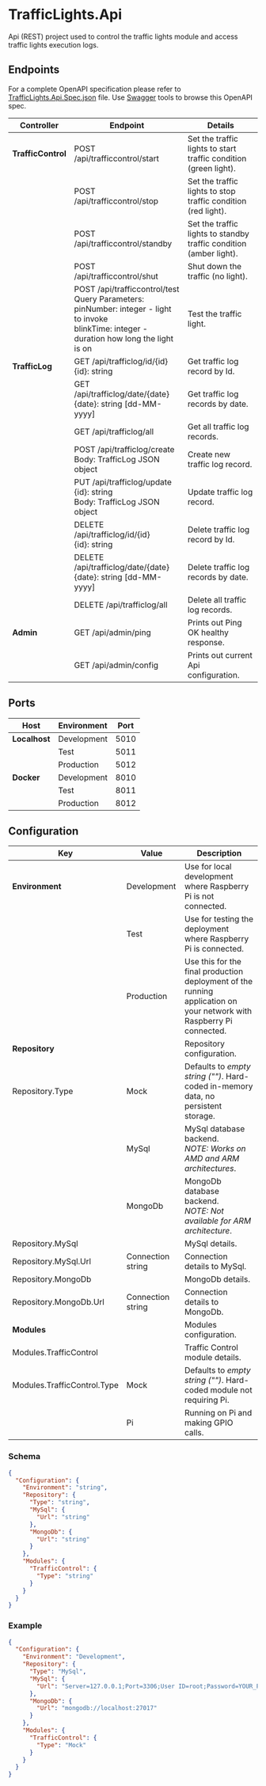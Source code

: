 # TrafficLights.Api

Api (REST) project used to control the traffic lights module and access traffic lights execution logs.

## Endpoints

For a complete OpenAPI specification please refer to [TrafficLights.Api.Spec.json](TrafficLights.Api.Spec.json) file. Use [Swagger](https://swagger.io/) tools to browse this OpenAPI spec.

|Controller|Endpoint|Details|
|-----|-----|-----|
|**TrafficControl**|POST /api/trafficcontrol/start|Set the traffic lights to start traffic condition (green light).|
||POST /api/trafficcontrol/stop|Set the traffic lights to stop traffic condition (red light).|
||POST /api/trafficcontrol/standby|Set the traffic lights to standby traffic condition (amber light).|
||POST /api/trafficcontrol/shut|Shut down the traffic (no light).|
||POST /api/trafficcontrol/test<br />Query Parameters:<br />pinNumber: integer - light to invoke<br />blinkTime: integer - duration how long the light is on|Test the traffic light.|
|**TrafficLog**|GET /api/trafficlog/id/{id}<br />{id}: string|Get traffic log record by Id.|
||GET /api/trafficlog/date/{date}<br />{date}: string [dd-MM-yyyy]|Get traffic log records by date.|
||GET /api/trafficlog/all|Get all traffic log records.|
||POST /api/trafficlog/create<br />Body: TrafficLog JSON object|Create new traffic log record.|
||PUT /api/trafficlog/update<br />{id}: string<br />Body: TrafficLog JSON object|Update traffic log record.|
||DELETE /api/trafficlog/id/{id}<br />{id}: string|Delete traffic log record by Id.|
||DELETE /api/trafficlog/date/{date}<br />{date}: string [dd-MM-yyyy]|Delete traffic log records by date.|
||DELETE /api/trafficlog/all|Delete all traffic log records.|
|**Admin**|GET /api/admin/ping|Prints out Ping OK healthy response.|
||GET /api/admin/config|Prints out current Api configuration.|

## Ports

|Host|Environment|Port|
|-----|-----|-----|
|**Localhost**|Development|5010|
||Test|5011|
||Production|5012|
|**Docker**|Development|8010|
||Test|8011|
||Production|8012|

## Configuration

|Key|Value|Description|
|-----|-----|-----|
|**Environment**|Development|Use for local development where Raspberry Pi is not connected.|
||Test|Use for testing the deployment where Raspberry Pi is connected.|
||Production|Use this for the final production deployment of the running application on your network with Raspberry Pi connected.|
|**Repository**||Repository configuration.|
|Repository.Type|Mock|Defaults to *empty string ("")*. Hard-coded in-memory data, no persistent storage.|
||MySql|MySql database backend.<br>_NOTE: Works on AMD and ARM architectures_.|
||MongoDb|MongoDb database backend.<br>_NOTE: Not available for ARM architecture_.|
|Repository.MySql||MySql details.|
|Repository.MySql.Url|Connection string|Connection details to MySql.|
|Repository.MongoDb||MongoDb details.|
|Repository.MongoDb.Url|Connection string|Connection details to MongoDb.|
|**Modules**||Modules configuration.|
|Modules.TrafficControl||Traffic Control module details.|
|Modules.TrafficControl.Type|Mock|Defaults to *empty string ("")*. Hard-coded module not requiring Pi.|
||Pi|Running on Pi and making GPIO calls.|

### Schema

```json
{
  "Configuration": {
    "Environment": "string",
    "Repository": {
      "Type": "string",
      "MySql": {
        "Url": "string"
      },
      "MongoDb": {
        "Url": "string"
      }
    },
    "Modules": {
      "TrafficControl": {
        "Type": "string"
      }
    }
  }
}
```

### Example

```json
{
  "Configuration": {
    "Environment": "Development",
    "Repository": {
      "Type": "MySql",
      "MySql": {
        "Url": "Server=127.0.0.1;Port=3306;User ID=root;Password=YOUR_PASSWORD;Database=DATABASE_NAME"
      },
      "MongoDb": {
        "Url": "mongodb://localhost:27017"
      }
    },
    "Modules": {
      "TrafficControl": {
        "Type": "Mock"
      }
    }
  }
}
```